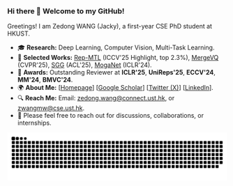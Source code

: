 ### Hi there 👋 Welcome to my GitHub!

Greetings! I am Zedong WANG (Jacky), a first-year CSE PhD student at HKUST. 
- 🎓 **Research:** Deep Learning, Computer Vision, Multi-Task Learning.
- 📑 **Selected Works:** [Rep-MTL](https://jacky1128.github.io/RepMTL/) (ICCV'25 Highlight, top 2.3%),  [MergeVQ](https://huggingface.co/papers/2504.00999) (CVPR'25), [SGG](https://arxiv.org/abs/2506.01049) (ACL'25), [MogaNet](https://arxiv.org/abs/2211.03295) (ICLR'24).
- 🏅 **Awards:** Outstanding Reviewer at **ICLR'25**, **UniReps'25**, **ECCV'24**, **MM'24**, **BMVC'24**.
- 🌍 **About Me:** [[Homepage](https://jacky1128.github.io)] [[Google Scholar](https://scholar.google.com/citations?hl=en&user=CEJ4pugAAAAJ)] [[Twitter (X)](https://x.com/ZedongWangAI)] [[LinkedIn](https://www.linkedin.com/in/jacky-zedong-wang/)].
- 🔍 **Reach Me:** Email: zedong.wang@connect.ust.hk, or zwangmw@cse.ust.hk.
- 🤝 Please feel free to reach out for discussions, collaborations, or internships.

<div align="center">

<!-- GitHub Snake Game -->
<picture>
  <source media="(prefers-color-scheme: dark)" srcset="https://raw.githubusercontent.com/platane/snk/output/github-contribution-grid-snake-dark.svg">
  <source media="(prefers-color-scheme: light)" srcset="https://raw.githubusercontent.com/platane/snk/output/github-contribution-grid-snake.svg">
  <img alt="github contribution grid snake animation" src="https://raw.githubusercontent.com/platane/snk/output/github-contribution-grid-snake.svg">
</picture>


</div>
